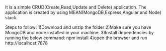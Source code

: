 It is a simple CRUD(Create,Read,Update and Delete) application.
The application is created by using MEAN(MongoDB,Express,Angular and Node) stack.

Steps to follow:
1)Download and unzip the folder
2)Make sure you have MongoDB and node installed in your machine.
3)Install dependencies by running the below command:
	npm install
4)open the browser and run http://localhost:7878

